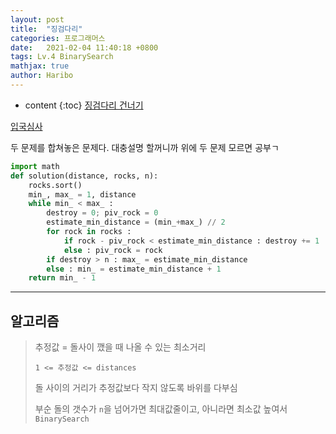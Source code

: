 ```yaml
---
layout: post
title:  "징검다리"
categories: 프로그래머스 
date:   2021-02-04 11:40:18 +0800
tags: Lv.4 BinarySearch
mathjax: true
author: Haribo
---
```


* content
{:toc}
[징검다리 건너기](https://gkalstn000.github.io/2021/01/29/%EC%A7%95%EA%B2%80%EB%8B%A4%EB%A6%AC-%EA%B1%B4%EB%84%88%EA%B8%B0/)  

[입국심사](https://gkalstn000.github.io/2021/01/25/%EC%9E%85%EA%B5%AD%EC%8B%AC%EC%82%AC/)

두 문제를 합쳐놓은 문제다. 대충설명 할꺼니까 위에 두 문제 모르면 공부ㄱ

```python
import math
def solution(distance, rocks, n):
    rocks.sort()
    min_, max_ = 1, distance
    while min_ < max_ :
        destroy = 0; piv_rock = 0
        estimate_min_distance = (min_+max_) // 2 
        for rock in rocks :
            if rock - piv_rock < estimate_min_distance : destroy += 1
            else : piv_rock = rock
        if destroy > n : max_ = estimate_min_distance
        else : min_ = estimate_min_distance + 1
    return min_ - 1
```

---









## 알고리즘

> 추정값 = 돌사이 깼을 때 나올 수 있는 최소거리
>
> `1 <= 추정값 <= distances`
>
> 돌 사이의 거리가 추정값보다 작지 않도록 바위를 다부심
>
> 부순 돌의 갯수가 `n`을 넘어가면 최대값줄이고, 아니라면 최소값 높여서 `BinarySearch`

